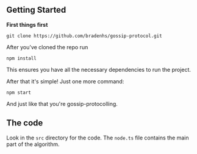 ## Getting Started

**First things first**

`git clone https://github.com/bradenhs/gossip-protocol.git`

After you've cloned the repo run

`npm install`

This ensures you have all the necessary dependencies to run the project.

After that it's simple! Just one more command:

`npm start`

And just like that you're gossip-protocolling.

## The code

Look in the `src` directory for the code. The `node.ts` file contains the main part of the algorithm.